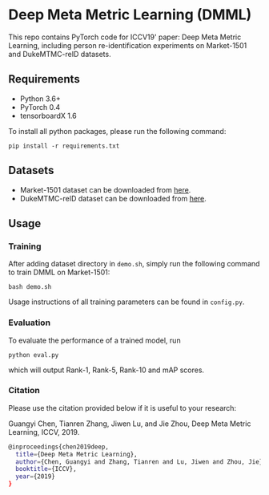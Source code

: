 # Deep Meta Metric Learning (DMML)
This repo contains PyTorch code for ICCV19' paper: Deep Meta Metric Learning, including person re-identification experiments on Market-1501 and DukeMTMC-reID datasets.

## Requirements
- Python 3.6+
- PyTorch 0.4
- tensorboardX 1.6

To install all python packages, please run the following command:
```
pip install -r requirements.txt
```
## Datasets
- Market-1501 dataset can be downloaded from [here](http://www.liangzheng.org/Project/project_reid.html).
- DukeMTMC-reID dataset can be downloaded from [here](http://vision.cs.duke.edu/DukeMTMC/).

## Usage
### Training
After adding dataset directory in `demo.sh`, simply run the following command to train DMML on Market-1501:
```
bash demo.sh
```
Usage instructions of all training parameters can be found in `config.py`.
### Evaluation
To evaluate the performance of a trained model, run
```
python eval.py
```
which will output Rank-1, Rank-5, Rank-10 and mAP scores.

### Citation
Please use the citation provided below if it is useful to your research:

Guangyi Chen, Tianren Zhang, Jiwen Lu, and Jie Zhou, Deep Meta Metric Learning, ICCV, 2019.
```bash
@inproceedings{chen2019deep,
  title={Deep Meta Metric Learning},
  author={Chen, Guangyi and Zhang, Tianren and Lu, Jiwen and Zhou, Jie},
  booktitle={ICCV},
  year={2019}
}
```
